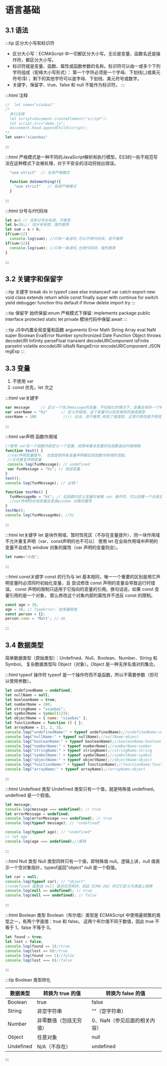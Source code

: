 # 语言基础

## 3.1 语法

:::tip 区分大小写和标识符

* 区分大小写：ECMAScript 中一切都区分大小写。无论是变量、函数名还是操作符，都区分大小写。
* 标识符就是变量、函数、属性或函数参数的名称。标识符可以由一或多个下列字符组成（驼峰大小写形式）：
    第一个字符必须是一个字母、下划线(_)或美元符号($)；
    剩下的其他字符可以是字母、下划线、美元符号或数字。
* 关键字、保留字、true、false 和 null 不能作为标识符。
:::

:::html 注释

``` js
//  let name="xiaobai"
/*
  多行注释
  let script=document.createElement("script");
  let script.src="demo.js";
  docunment.head.appendChild(script);
*/
let user="xiaonbai"
```

:::

:::html 严格模式是一种不同的JavaScript解析和执行模型，ES3的一些不规范写法在这种模式下会被处理，对于不安全的活动将抛出错误。

``` js
  "use strict"  // 全局严格模式
```

``` js
  function doSomething(){
    "use strict"   // 局部严格模式
  }
```

:::

:::html 分号与if代码块

``` js
let a=5 // 没有分号也有效，不推荐
let b=10;// 加分号有效，强烈推荐
let sum = a + b;
if(sum>12)
  console.log(sum); //只有一条语句,可以不用代码块，但不推荐
if(sum<12){
  console.log(sum); //只有一条语句,也用代码块，强烈推荐
}
```

:::

## 3.2 关键字和保留字

:::tip 关键字
break       do          in            typeof
case        else        instanceof    var
catch       export      new           void
class       extends     return        while
const       finally     super         with
continue    for         switch        yield
debugger    function    this
default     if          throw
delete      import      try
:::

:::tip 保留字
始终保留:enum
严格模式下保留:
  implements  package     public
  interface   protected   static
  let         private
模块代码中保留:await
:::

:::tip JS中内置全局变量和函数
arguments             Error             Math            String
Array                 eval              NaN             super
Boolean               EvalError         Number          synchronized
Date                  Function          Object          throws
decodeURI             Infinity          parseFloat      transient
decodeURIComponent    isFinite          parseInt        volatile
encodeURI             isNaN             RangeError
encodeURIComponent    JSON              regExp
:::

## 3.3 变量

1. 不使用 var
2. const 优先，let 次之

:::html var关键字

```js
var message     // 定义一个名为message的变量，不初始化的情况下，变量会保存一个特殊值 undefined，不推荐不初始化
var userName = "hi"      // 定义并赋值，这个变量可以改变保存的值或类型
userName = 100            //// 合法，但不推荐,修改了值类型，正常只修改值不修改原来的数据类型
```

:::

:::html var声明 函数作用域

```js
//使用 var在一个函数内部定义一个变量，就意味着该变量将在函数退出时被销毁
function test() { 
 //var声明变量提升， 也就是把所有变量声明都拉到函数作用域的顶部。 
 //允许重复声明变量
 console.log(funMessage); // undefined
 var funMessage = "hi"; // 局部变量
} 
test(); 
console.log(funMessage); // 出错！

function testNo() { 
  funMessageNo = "hi"; // 在函数内定义变量时省略 var 操作符，可以创建一个全局变量。
  //var声明的全局变量会变成window 对象的属性
} 
testNo(); 
console.log(funMessageNo); //hi
```

:::

:::html let关键字
let 是块作用域、暂时性死区（不存在变量提升）、同一块作用域不允许重复声明（var、const声明的也不可以）
使用 let 在全局作用域中声明的变量不会成为 window 对象的属性（var 声明的变量则会）。

```js
let name="小白";
```

:::

:::html const关键字
const 的行为与 let 基本相同，唯一一个重要的区别是用它声明变量时必须同时初始化变量，且
尝试修改 const 声明的变量会导致运行时错误。
const 声明的限制只适用于它指向的变量的引用。换句话说，如果 const 变量引用的是一个对象，
那么修改这个对象内部的属性并不违反 const 的限制。

```js
const age = 26; 
age = 36; // TypeError: 给常量赋值
const person = {}; 
person.name = 'Matt'; // ok
```

:::

## 3.4 数据类型

简单数据类型（原始类型）：Undefined、Null、Boolean、Number、String 和 Symbol。
复杂数据类型叫 Object（对象）。Object 是一种无序名值对的集合。

:::html typeof 操作符
typeof 是一个操作符而不是函数，所以不需要参数（但可以使用参数）。

```js
let undefinedName = undefined;
let nullName = null;
let booleanName = true;
let numberName = 100;
let stringName = "xiaobai";
let symbolName = Symbol(123);
let objectName = { name: "xiaobai" };
let functionName = function () { };
let arrayName = [1, 2, 3];
console.log("undefinedName:" + typeof undefinedName);//undefinedName:undefined
console.log("nullName:" + typeof nullName);//nullName:object
console.log("booleanName:" + typeof booleanName);//booleanName:boolean
console.log("numberName:" + typeof numberName);//numberName:number
console.log("stringName:" + typeof stringName);//stringName:string
console.log("symbolName:" + typeof symbolName);//symbolName:symbol
console.log("objectName:" + typeof objectName);//objectName:object
console.log("functionName:" + typeof functionName);//functionName:function
console.log("arrayName:" + typeof arrayName);//arrayName:object
```

:::

:::html Undefined 类型
Undefined 类型只有一个值，就是特殊值 undefined。
undefined 是一个假值。

```js
let message; 
console.log(message === undefined); // true
let errorMessage = undefined; 
console.log(errorMessage === undefined); // true
console.log(typeof message); // "undefined" 

console.log(typeof age); // "undefined"
// let age 
console.log(age === undefined);//报错
```

:::

:::html Null 类型
Null 类型同样只有一个值，即特殊值 null。逻辑上讲，null 值表示一个空对象指针，typeof返回"object"
null 是一个假值。

```js
let car = null; 
console.log(typeof car); // "object"
//undefined 值是由 null 值派生而来的，因此 ECMA-262 将它们定义为表面上相等
console.log(null == undefined); // true
console.log(null === undefined); // false
```

:::

:::html Boolean 类型
Boolean（布尔值）类型是 ECMAScript 中使用最频繁的类型之一，有两个字面值：true 和 false。
这两个布尔值不同于数值，因此 true 不等于 1，false 不等于 0。

```js
let found = true;
let lost = false;
console.log(found == 1)//true
console.log(lost == 0)//true
console.log(found === 1)//false
console.log(lost === 0)//false
```

:::

:::tip Boolean 类型转化

|数据类型| 转换为 true 的值 |转换为 false 的值|
|-------|------------------|----------------|
|Boolean |true |false|
|String |非空字符串 |""（空字符串）|
|Number |非零数值（包括无穷值）| 0、NaN（参见后面的相关内容）|
|Object |任意对象 |null|
|Undefined |N/A（不存在）| undefined|

:::
